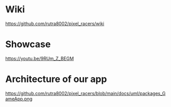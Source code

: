 # Wiki
https://github.com/rutra8002/pixel_racers/wiki

# Showcase
https://youtu.be/9RUm_Z_BEGM

# Architecture of our app
https://github.com/rutra8002/pixel_racers/blob/main/docs/uml/packages_GameApp.png
